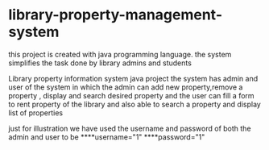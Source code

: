 # library-property-management-system
this project is created with java programming language. the system simplifies the task done by library admins and students 

Library property information system java project 
the system has admin and user of the system  in which the admin can add new property,remove a property , display 
and search desired property and the user can fill a form to rent property of the library 
and also able to search a property and display list of properties 


just for illustration we have used the username and password of both the admin and user to be 
****username="1" ****password="1"

